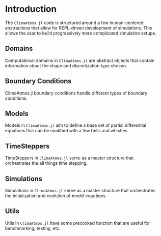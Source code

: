# Introduction
The ```ClimaAtmos.jl``` code is structured around a few human-centered abstractions that allow for REPL-driven development of simulations. This allows the user to build progressively more complicated simulation setups.

## Domains
Computational domains in ```ClimaAtmos.jl``` are abstract objects that contain information about the shape and discretization type chosen. 

## Boundary Conditions 
ClimaAtmos.jl boundary conditions handle different types of boundary conditions.

## Models
Models in ```ClimaAtmos.jl``` aim to define a base set of partial differential equations that can be modified with a few bells and whistles. 

## TimeSteppers
TimeSteppers in ```ClimaAtmos.jl``` serve as a master structure that orchestrates the all things time stepping.

## Simulations
Simulations in ```ClimaAtmos.jl``` serve as a master structure that orchestrates the initialization and evolution of model equations.

## Utils
Utils in ```ClimaAtmos.jl``` have some precooked function that are useful for benchmarking, testing, etc.

